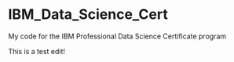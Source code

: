 # IBM_Data_Science_Cert
My code for the IBM Professional Data Science Certificate program

This is a test edit!
